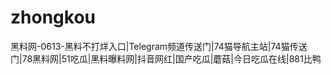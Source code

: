 # zhongkou
黑料网-0613-黑料不打烊入口|Telegram频道传送门|74猫导航主站|74猫传送门|78黑料网|51吃瓜|黑料曝料网|抖音网红|国产吃瓜|蘑菇|今日吃瓜在线|881比鸭

